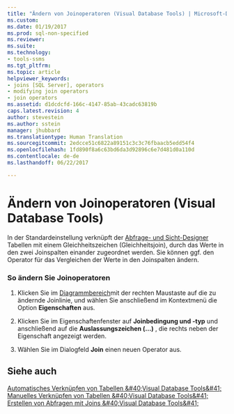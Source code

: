```yaml
---
title: "Ändern von Joinoperatoren (Visual Database Tools) | Microsoft-Dokumentation"
ms.custom: 
ms.date: 01/19/2017
ms.prod: sql-non-specified
ms.reviewer: 
ms.suite: 
ms.technology:
- tools-ssms
ms.tgt_pltfrm: 
ms.topic: article
helpviewer_keywords:
- joins [SQL Server], operators
- modifying join operators
- join operators
ms.assetid: d1dcdcfd-166c-4147-85ab-43cadc63819b
caps.latest.revision: 4
author: stevestein
ms.author: sstein
manager: jhubbard
ms.translationtype: Human Translation
ms.sourcegitcommit: 2edcce51c6822a89151c3c3c76fbaacb5edd54f4
ms.openlocfilehash: 1fd890f8a6c63bd6da3d92896c6e7d481d0a110d
ms.contentlocale: de-de
ms.lasthandoff: 06/22/2017

---
```

# <a name="modify-join-operators-visual-database-tools"></a>Ändern von Joinoperatoren (Visual Database Tools)
In der Standardeinstellung verknüpft der [Abfrage- und Sicht-Designer](../../ssms/visual-db-tools/query-and-view-designer-tools-visual-database-tools.md) Tabellen mit einem Gleichheitszeichen (Gleichheitsjoin), durch das Werte in den zwei Joinspalten einander zugeordnet werden. Sie können ggf. den Operator für das Vergleichen der Werte in den Joinspalten ändern.  
  
### <a name="to-modify-join-operators"></a>So ändern Sie Joinoperatoren  
  
1.  Klicken Sie im [Diagrammbereich](../../ssms/visual-db-tools/diagram-pane-visual-database-tools.md)mit der rechten Maustaste auf die zu ändernde Joinlinie, und wählen Sie anschließend im Kontextmenü die Option **Eigenschaften** aus.  
  
2.  Klicken Sie im Eigenschaftenfenster auf **Joinbedingung und -typ** und anschließend auf die **Auslassungszeichen (…)** , die rechts neben der Eigenschaft angezeigt werden.  
  
3.  Wählen Sie im Dialogfeld **Join** einen neuen Operator aus.  
  
## <a name="see-also"></a>Siehe auch  
[Automatisches Verknüpfen von Tabellen &amp;#40;Visual Database Tools&amp;#41;](../../ssms/visual-db-tools/join-tables-automatically-visual-database-tools.md)  
[Manuelles Verknüpfen von Tabellen &amp;#40;Visual Database Tools&amp;#41;](../../ssms/visual-db-tools/join-tables-manually-visual-database-tools.md)  
[Erstellen von Abfragen mit Joins &amp;#40;Visual Database Tools&amp;#41;](../../ssms/visual-db-tools/query-with-joins-visual-database-tools.md)  
  

